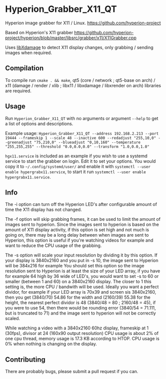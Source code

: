 # Hyperion_Grabber_X11_QT
Hyperion image grabber for X11 / Linux. https://github.com/hyperion-project

Based on Hyperion's X11 grabber https://github.com/hyperion-project/hyperion/blob/master/libsrc/grabber/x11/X11Grabber.cpp

Uses [libXdamage](https://www.freedesktop.org/wiki/Software/XDamage/) to detect X11 display changes, only grabbing / sending images when required.

## Compilation

To compile run `cmake . && make`, qt5 (core / network ; qt5-base on arch) / x11 (damage / render / xlib ; libx11 / libxdamage / libxrender on arch) libraries are required.

## Usage

Run `Hyperion_Grabber_X11_QT` with no arguments or argument `--help` to get a list of options and descriptions.

Example usage: `Hyperion_Grabber_X11_QT --address 192.168.2.213 --port 19444 --frameskip 1 --scale 48 --inactive 600 --redadjust "255,10,0" --greenadjust "75,210,0" --blueadjust "0,10,160" --temperature "255,255,255" --threshold "0.0,0.0,0.0" --transform "1.0,0.0,1.0"`

`hgx11.service` is included as an example if you wish to use a systemd service to start the grabber on login.
Edit it to set your options.
You would copy it to `~/.config/systemd/user/` and enable it with `systemctl --user enable hypergrabx11.service`,
to start it run `systemctl --user enable hypergrabx11.service`.

## Info

The -i option can turn off the Hyperion LED's after configurable amount of time the X11 display has not changed.

The -f option will skip grabbing frames, it can be used to limit the amount of images sent to hyperion. Since the images sent to hyperion is based on the amount of X11 display activity, if this option is set high and not much is going on, there may be a long delay between when images are sent to Hyperion, this option is useful if you're watching videos for example and want to reduce the CPU usage of the grabbing.

The -s option will scale your input resolution by dividing it by this option.
If your display is 3840x2160 and you put in -s 10, the image sent to Hyperion will be 384x216 for example
You should set this option so the image resolution sent to Hyperion is at least the size of your LED array, if you have for example 64 high by 36 wide of LED's, you would want to set -s to 60 or smaller (between 1 and 60) on a 3840x2160 display. The closer to 1 this setting is, the more CPU / bandwith will be used.
Ideally you want a perfect dividor, for example if your LED array is 70x39 and screen sis 3840x2160, then you get (3840/70) 54.86 for the width and (2160/39) 55.38 for the height, the nearest perfect dividor is 48 (3840/48 = 80 ; 2160/48 = 45), if you were to use 54, then there would be rounding error (3840/54 = 71.111, but is truncated to 71) and the image sent to hyperion will not be correctly scaled.


While watching a video with a 3840x2160 60hz display, frameskip at 1 (30fps), divisor at 24 (160x90 output resolution) CPU usage is about 2% of one cpu thread, memory usage is 17.3 KB according to HTOP. CPU usage is 0% when nothing is changing on the display.

## Contributing

There are probably bugs, please submit a pull request if you can.
